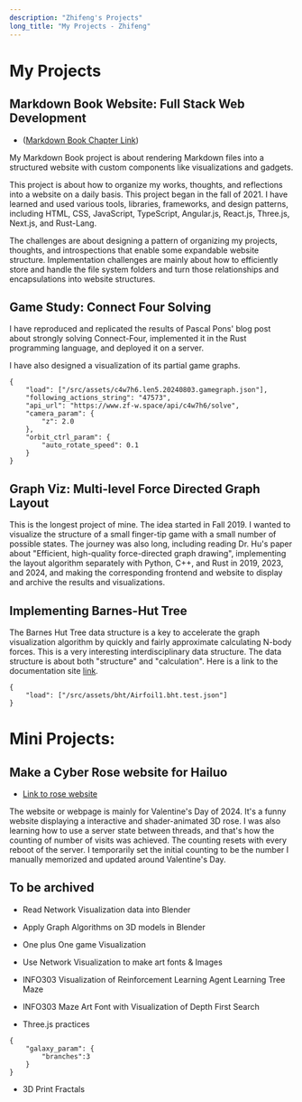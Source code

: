 ```yaml
---
description: "Zhifeng's Projects"
long_title: "My Projects - Zhifeng"
---
```


# My Projects

## Markdown Book Website: Full Stack Web Development

- ([Markdown Book Chapter Link](/projects/mdtome/))

My Markdown Book project is about rendering Markdown files into a structured website with custom components like visualizations and gadgets.

This project is about how to organize my works, thoughts, and reflections into a website on a daily basis. This project began in the fall of 2021. I have learned and used various tools, libraries, frameworks, and design patterns, including HTML, CSS, JavaScript, TypeScript, Angular.js, React.js, Three.js, Next.js, and Rust-Lang.

The challenges are about designing a pattern of organizing my projects, thoughts, and introspections that enable some expandable website structure. Implementation challenges are mainly about how to efficiently store and handle the file system folders and turn those relationships and encapsulations into website structures.

## Game Study: Connect Four Solving

I have reproduced and replicated the results of Pascal Pons' blog post about strongly solving Connect-Four, implemented it in the Rust programming language, and deployed it on a server.

I have also designed a visualization of its partial game graphs.

```json#con4_graph
{
    "load": ["/src/assets/c4w7h6.len5.20240803.gamegraph.json"],
    "following_actions_string": "47573",
    "api_url": "https://www.zf-w.space/api/c4w7h6/solve",
    "camera_param": {
        "z": 2.0
    },
    "orbit_ctrl_param": {
        "auto_rotate_speed": 0.1
    }
}
```

## Graph Viz: Multi-level Force Directed Graph Layout

This is the longest project of mine. The idea started in Fall 2019. I wanted to visualize the structure of a small finger-tip game with a small number of possible states. The journey was also long, including reading Dr. Hu's paper about "Efficient, high-quality force-directed graph drawing", implementing the layout algorithm separately with Python, C++, and Rust in 2019, 2023, and 2024, and making the corresponding frontend and website to display and archive the results and visualizations.

## Implementing Barnes-Hut Tree

The Barnes Hut Tree data structure is a key to accelerate the graph visualization algorithm by quickly and fairly approximate calculating N-body forces. This is a very interesting interdisciplinary data structure. The data structure is about both "structure" and "calculation". Here is a link to the documentation site [link](https://docs.rs/zhifeng_impl_barnes_hut_tree/).

```json#graph
{
    "load": ["/src/assets/bht/Airfoil1.bht.test.json"]
}
```

# Mini Projects:

## Make a Cyber Rose website for Hailuo

- [Link to rose website](https://uiuc.hailuoxinli.com/)

The website or webpage is mainly for Valentine's Day of 2024. It's a funny website displaying a interactive and shader-animated 3D rose. I was also learning how to use a server state between threads, and that's how the counting of number of visits was achieved. The counting resets with every reboot of the server. I temporarily set the initial counting to be the number I manually memorized and updated around Valentine's Day.

## To be archived

- Read Network Visualization data into Blender

- Apply Graph Algorithms on 3D models in Blender

- One plus One game Visualization

- Use Network Visualization to make art fonts & Images

- INFO303 Visualization of Reinforcement Learning Agent Learning Tree Maze

- INFO303 Maze Art Font with Visualization of Depth First Search

- Three.js practices

```json#fun_galaxy
{
    "galaxy_param": {
        "branches":3
    }
}
```

- 3D Print Fractals
